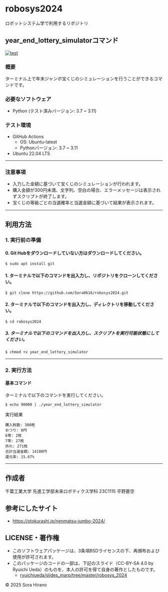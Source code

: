 # robosys2024
ロボットシステム学で利用するリポジトリ

## year_end_lottery_simulatorコマンド 
[![test](https://github.com/Sora0616/robosys2024/actions/workflows/test.yml/badge.svg)](https://github.com/Sora0616/robosys2024/actions/workflows/test.yml)


### 概要
ターミナル上で年末ジャンボ宝くじのシミュレーションを行うことができるコマンドです。

### 必要なソフトウェア
- Python (テスト済みバージョン: 3.7 ~ 3.11)

### テスト環境
- GitHub Actions
  - OS: Ubuntu-latest
  - Pythonバージョン: 3.7 ~ 3.11
- Ubuntu 22.04 LTS

---

### 注意事項
- 入力した金額に基づいて宝くじのシミュレーションが行われます。
- 購入金額が300円未満、文字列、空白の場合、エラーメッセージは表示されずスクリプトが終了します。
- 宝くじの等級ごとの当選確率と当選金額に基づいて結果が表示されます。

---

## 利用方法

### 1. 実行前の準備
#### 0. Git Hubをダウンロードしていない方はダウンロードしてください。
```
$ sudo apt install git
```

#### 1. ターミナルで以下のコマンドを出入力し、リポジトリをクローンしてください。
```
$ git clone https://github.com/Sora0616/robosys2024.git
```

#### 2. ターミナルで以下のコマンドを出入力し、ディレクトリを移動してください。
```
$ cd robosys2024
```

##### 3. ターミナルで以下のコマンドを出入力し、スクリプトを実行可能状態にしてください。
```
$ chmod +x year_end_lottery_simulator
```

---

### 2. 実行方法

#### 基本コマンド
ターミナルで以下のコマンドを実行してください。
```
$ echo 90000 | ./year_end_lottery_simulator
```
実行結果
```
購入枚数: 300枚
おつり: 0円
6等: 2枚
7等: 27枚
外れ: 271枚
合計当選金額: 14100円
還元率: 15.67%
```

---

## 作成者
千葉工業大学 先進工学部未来ロボティクス学科 23C1115 平野蒼空

## 参考にしたサイト
- https://otokurashi.jp/nenmatsu-jumbo-2024/

## LICENSE・著作権
- このソフトウェアパッケージは、3条項BSDライセンスの下、再頒布および使用が許可されます。
-  このパッケージのコードの一部は、下記のスライド（CC-BY-SA 4.0 by Ryuichi Ueda）のものを、本人の許可を得て自身の著作としたものです。
     - [ryuichiueda/slides_marp/tree/master/robosys_2024](https://github.com/ryuichiueda/slides_marp/tree/master/robosys2024)

© 2025 Sora Hirano
